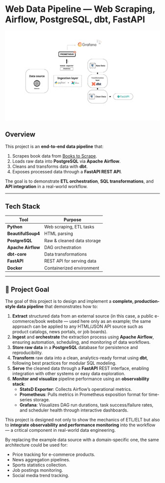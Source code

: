 # Web Data Pipeline — Web Scraping, Airflow, PostgreSQL, dbt, FastAPI

![Project Architecure:](screenshots/project_architecture.png)



## Overview

This project is an **end-to-end data pipeline** that:
1. Scrapes book data from [Books to Scrape](https://books.toscrape.com/).
2. Loads raw data into **PostgreSQL** via **Apache Airflow**.
3. Cleans and transforms data with **dbt**.
4. Exposes processed data through a **FastAPI REST API**.

The goal is to demonstrate **ETL orchestration**, **SQL transformations**, and **API integration** in a real-world workflow.

---

## Tech Stack

| Tool         | Purpose |
|--------------|---------|
| **Python**   | Web scraping, ETL tasks |
| **BeautifulSoup4** | HTML parsing |
| **PostgreSQL** | Raw & cleaned data storage |
| **Apache Airflow** | DAG orchestration |
| **dbt-core** | Data transformations |
| **FastAPI**  | REST API for serving data |
| **Docker**   | Containerized environment |

---

## 🎯 Project Goal

The goal of this project is to design and implement a **complete, production-style data pipeline** that demonstrates how to:

1. **Extract** structured data from an external source (in this case, a public e-commerce/book website — used here only as an example; the same approach can be applied to any HTML/JSON API source such as product catalogs, news portals, or job boards).
2. **Ingest** and **orchestrate** the extraction process using **Apache Airflow**, ensuring automation, scheduling, and monitoring of data workflows.
3. **Store raw data** in a **PostgreSQL** database for persistence and reproducibility.
4. **Transform** raw data into a clean, analytics-ready format using **dbt**, following best practices for modular SQL modeling.
5. **Serve** the cleaned data through a **FastAPI** REST interface, enabling integration with other systems or easy data exploration.
6. **Monitor and visualize** pipeline performance using an **observability stack**:
   - **StatsD Exporter**: Collects Airflow’s operational metrics.
   - **Prometheus**: Pulls metrics in Prometheus exposition format for time-series storage.
   - **Grafana**: Visualizes DAG run durations, task success/failure rates, and scheduler health through interactive dashboards.

This project is designed not only to show the mechanics of ETL/ELT but also to **integrate observability and performance monitoring** into the workflow — a critical component in real-world data engineering.

By replacing the example data source with a domain-specific one, the same architecture could be used for:
- Price tracking for e-commerce products.
- News aggregation pipelines.
- Sports statistics collection.
- Job postings monitoring.
- Social media trend tracking.



